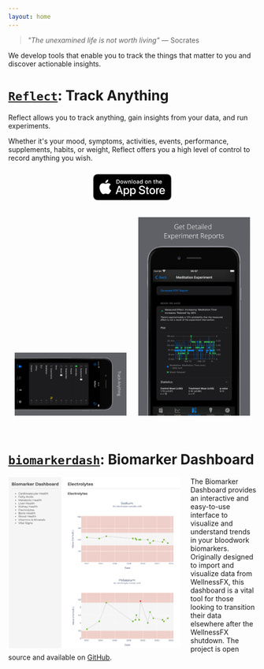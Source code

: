 ```yaml
---
layout: home
---
```


> *"The unexamined life is not worth living"*
> — Socrates

We develop tools that enable you to track the things that matter to you and discover actionable insights.


# [`Reflect`](/reflect): Track Anything

Reflect allows you to track anything, gain insights from your data, and run experiments.

Whether it's your mood, symptoms, activities, events, performance, supplements, habits, or weight, Reflect offers you a high level of control to record anything you wish. 

[<img src="/assets/reflect/download-on-app-store.svg" alt="Download Reflect on App Store" style="width: 160px; height: 54px; margin: 0 auto; display: block; padding: 10px">](https://apps.apple.com/app/apple-store/id6463800032?pt=126584930&ct=Debut&mt=8)

<center>
<img src="/assets/reflect/homepage-full.png" style="width: 45%; height: 45%; display: inline; padding: 10px; padding-bottom: 30px">
<img src="/assets/reflect/experiment-report.png" style="width: 45%; height: 45%; display: inline; padding: 10px; padding-bottom: 30px">
</center>

# [`biomarkerdash`](https://github.com/NoTranslationLayer/biomarkerdash): Biomarker Dashboard

<img src="/assets/biomarkerdash.png" alt="Example Biomarker Dashboard page" style="width: 350px; float: left; margin-right: 20px">


The Biomarker Dashboard provides an interactive and easy-to-use interface to visualize and understand trends in your bloodwork biomarkers. Originally designed to import and visualize data from WellnessFX, this dashboard is a vital tool for those looking to transition their data elsewhere after the WellnessFX shutdown. The project is open source and available on [GitHub](https://github.com/NoTranslationLayer/biomarkerdash).